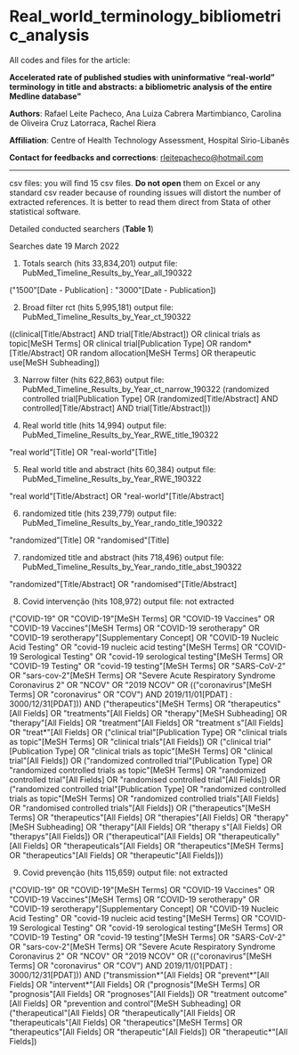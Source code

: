 # Real_world_terminology_bibliometric_analysis

All codes and files for the article: 

**Accelerated rate of published studies with uninformative “real-world” terminology in title and abstracts: a bibliometric analysis of the entire Medline database"**

**Authors**: Rafael Leite Pacheco, Ana Luiza Cabrera Martimbianco, Carolina de Oliveira Cruz Latorraca, Rachel Riera

**Affiliation**: Centre of Health Technology Assessment, Hospital Sírio-Libanês

**Contact for feedbacks and corrections**: rleitepacheco@hotmail.com

------------------------------------------------------------------------------------------------------------------------------------------------------------------------


csv files: you will find 15 csv files. **Do not open** them on Excel or any standard csv reader because of rounding issues will distort the number of extracted references. It is better to read them direct from Stata of other statistical software.






Detailed conducted searchers (**Table 1**)

Searches date 19 March 2022

1) Totals search (hits 33,834,201) output file: PubMed_Timeline_Results_by_Year_all_190322

("1500"[Date - Publication] : "3000"[Date - Publication])


2) Broad filter rct (hits 5,995,181) output file: PubMed_Timeline_Results_by_Year_ct_190322

((clinical[Title/Abstract] AND trial[Title/Abstract]) OR clinical trials as topic[MeSH Terms] OR clinical trial[Publication Type] OR random*[Title/Abstract] OR random allocation[MeSH Terms] OR therapeutic use[MeSH Subheading])

3) Narrow filter (hits 622,863) output file: PubMed_Timeline_Results_by_Year_ct_narrow_190322
(randomized controlled trial[Publication Type] OR (randomized[Title/Abstract] AND controlled[Title/Abstract] AND trial[Title/Abstract]))


4) Real world title (hits 14,994) output file: PubMed_Timeline_Results_by_Year_RWE_title_190322

"real world"[Title] OR "real-world"[Title]


5) Real world title and abstract (hits 60,384) output file: PubMed_Timeline_Results_by_Year_RWE_190322

"real world"[Title/Abstract] OR "real-world"[Title/Abstract]

6) randomized title (hits 239,779) output file: PubMed_Timeline_Results_by_Year_rando_title_190322

"randomized"[Title] OR "randomised"[Title]

7) randomized title and abstract (hits 718,496) output file: PubMed_Timeline_Results_by_Year_rando_title_abst_190322

"randomized"[Title/Abstract] OR "randomised"[Title/Abstract]

8) Covid intervenção (hits 108,972) output file: not extracted

("COVID-19" OR "COVID-19"[MeSH Terms] OR "COVID-19 Vaccines" OR "COVID-19 Vaccines"[MeSH Terms] OR "COVID-19 serotherapy" OR "COVID-19 serotherapy"[Supplementary Concept] OR "COVID-19 Nucleic Acid Testing" OR "covid-19 nucleic acid testing"[MeSH Terms] OR "COVID-19 Serological Testing" OR "covid-19 serological testing"[MeSH Terms] OR "COVID-19 Testing" OR "covid-19 testing"[MeSH Terms] OR "SARS-CoV-2" OR "sars-cov-2"[MeSH Terms] OR "Severe Acute Respiratory Syndrome Coronavirus 2" OR "NCOV" OR "2019 NCOV" OR (("coronavirus"[MeSH Terms] OR "coronavirus" OR "COV") AND 2019/11/01[PDAT] : 3000/12/31[PDAT])) AND ("therapeutics"[MeSH Terms] OR "therapeutics"[All Fields] OR "treatments"[All Fields] OR "therapy"[MeSH Subheading] OR "therapy"[All Fields] OR "treatment"[All Fields] OR "treatment s"[All Fields] OR "treat*"[All Fields] OR ("clinical trial"[Publication Type] OR "clinical trials as topic"[MeSH Terms] OR "clinical trials"[All Fields]) OR ("clinical trial"[Publication Type] OR "clinical trials as topic"[MeSH Terms] OR "clinical trial"[All Fields]) OR ("randomized controlled trial"[Publication Type] OR "randomized controlled trials as topic"[MeSH Terms] OR "randomized controlled trial"[All Fields] OR "randomised controlled trial"[All Fields]) OR ("randomized controlled trial"[Publication Type] OR "randomized controlled trials as topic"[MeSH Terms] OR "randomized controlled trials"[All Fields] OR "randomised controlled trials"[All Fields]) OR ("therapeutics"[MeSH Terms] OR "therapeutics"[All Fields] OR "therapies"[All Fields] OR "therapy"[MeSH Subheading] OR "therapy"[All Fields] OR "therapy s"[All Fields] OR "therapys"[All Fields]) OR ("therapeutical"[All Fields] OR "therapeutically"[All Fields] OR "therapeuticals"[All Fields] OR "therapeutics"[MeSH Terms] OR "therapeutics"[All Fields] OR "therapeutic"[All Fields]))

9) Covid prevenção (hits 115,659) output file: not extracted

("COVID-19" OR "COVID-19"[MeSH Terms] OR "COVID-19 Vaccines" OR "COVID-19 Vaccines"[MeSH Terms] OR "COVID-19 serotherapy" OR "COVID-19 serotherapy"[Supplementary Concept] OR "COVID-19 Nucleic Acid Testing" OR "covid-19 nucleic acid testing"[MeSH Terms] OR "COVID-19 Serological Testing" OR "covid-19 serological testing"[MeSH Terms] OR "COVID-19 Testing" OR "covid-19 testing"[MeSH Terms] OR "SARS-CoV-2" OR "sars-cov-2"[MeSH Terms] OR "Severe Acute Respiratory Syndrome Coronavirus 2" OR "NCOV" OR "2019 NCOV" OR (("coronavirus"[MeSH Terms] OR "coronavirus" OR "COV") AND 2019/11/01[PDAT] : 3000/12/31[PDAT])) AND ("transmission*"[All Fields] OR "prevent*"[All Fields] OR "intervent*"[All Fields] OR ("prognosis"[MeSH Terms] OR "prognosis"[All Fields] OR "prognoses"[All Fields]) OR "treatment outcome"[All Fields] OR "prevention and control"[MeSH Subheading] OR ("therapeutical"[All Fields] OR "therapeutically"[All Fields] OR "therapeuticals"[All Fields] OR "therapeutics"[MeSH Terms] OR "therapeutics"[All Fields] OR "therapeutic"[All Fields]) OR "therapeutic*"[All Fields])
